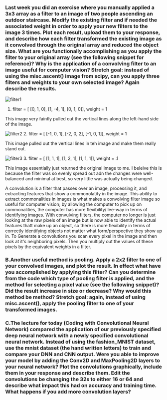 ### Last week you did an exercise where you manually applied a 3x3 array as a filter to an image of two people ascending an outdoor staircase.  Modify the existing filter and if needed the associated weight in order to apply your new filters to the image 3 times.  Plot each result, upload them to your response, and describe how each filter transformed the existing image as it convolved through the original array and reduced the object size.  What are you functionally accomplishing as you apply the filter to your original array (see the following snippet for reference)?  Why is the application of a convolving filter to an image useful for computer vision?  Stretch goal: instead of using the misc.ascent() image from scipy, can you apply three filters and weights to your own selected image?  Again describe the results.

![filter1](https://user-images.githubusercontent.com/67922294/87457695-cd85e980-c5d6-11ea-8442-66784806ddf7.png)
1. filter = [ [0, 1, 0], [1, -4, 1], [0, 1, 0]], weight = 1

This image very faintly pulled out the vertical lines along the left-hand side of the image. 


![filter2](https://user-images.githubusercontent.com/67922294/87458122-7b919380-c5d7-11ea-8e2e-ba603fb4ee97.png)
2. filter = [ [-1, 0, 1], [-2, 0, 2], [-1, 0, 1]], weight = 1

This image pulled out the vertical lines in teh image and make them really stand out. 

![filter3](https://user-images.githubusercontent.com/67922294/87458244-b3004000-c5d7-11ea-931f-e01ee8bd28ec.png)
3. fliter = [ [1, 1, 1], [1, 2, 1], [1, 1, 1]], weight = .1

This image essentially just returned the original image to me. I beleive this is because the filter was so evenly spread out adn the changes were well-balanced and minimal at best, so very little was actually being changed. 

A convolution is a filter that passes over an image, processing it, and extracting features that show a commonolatity in the image. This ability to extract commonalities in images is what makes a convolving filter image so useful for computer vision; by allowing the computer to pick up on commonalities, the computer has more flexibility/ lee-way in terms of identifying images. With convulving filters, the computer no longer is just looking at the raw pixels of an image but is now able to identify the actual features thatt make up an object, so there is more flexibility in terms of correctly identifying objects not matter what form/perspective they show up in. To Generate a convolutions you scan every pixel in the image and then look at it's neighboring pixels. Then you multiply out the values of these pixels by the equivalent weights in a filter.

### B.Another useful method is pooling.  Apply a 2x2 filter to one of your convolved images, and plot the result.  In effect what have you accomplished by applying this filter?  Can you determine from the code which type of pooling filter is applied, and the method for selecting a pixel value (see the following snippet)?  Did the result increase in size or decrease?  Why would this method be method?  Stretch goal:  again, instead of using misc.ascent(), apply the pooling filter to one of your transformed images.

### C.The lecture for today (Coding with Convolutional Neural Network) compared the application of our previously specified deep neural network with a newly specified convolutional neural network.  Instead of using the fashion_MNIST dataset, use the mnist dataset (the hand written letters) to train and compare your DNN and CNN output.      Were you able to improve your model by adding the Conv2D and MaxPooling2D layers to your neural network?  Plot the convolutions graphically, include them in your response and describe them.  Edit the convolutions be changing the 32s to either 16 or 64 and describe what impact this had on accuracy and training time.  What happens if you add more convolution layers?
